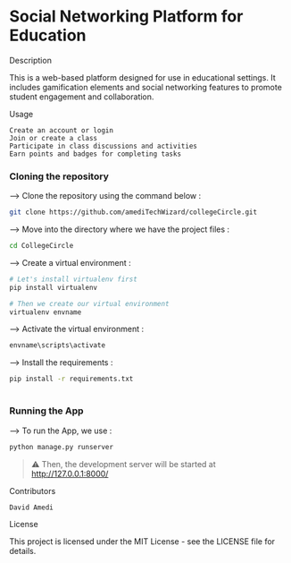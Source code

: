 # Social Networking Platform for Education
Description

This is a web-based platform designed for use in educational settings. It includes gamification elements and social networking features to promote student engagement and collaboration.

Usage

    Create an account or login
    Join or create a class
    Participate in class discussions and activities
    Earn points and badges for completing tasks
    
### Cloning the repository

--> Clone the repository using the command below :
```bash
git clone https://github.com/amediTechWizard/collegeCircle.git

```

--> Move into the directory where we have the project files : 
```bash
cd CollegeCircle

```

--> Create a virtual environment :
```bash
# Let's install virtualenv first
pip install virtualenv

# Then we create our virtual environment
virtualenv envname

```

--> Activate the virtual environment :
```bash
envname\scripts\activate

```

--> Install the requirements :
```bash
pip install -r requirements.txt

```

#

### Running the App

--> To run the App, we use :
```bash
python manage.py runserver

```

> ⚠ Then, the development server will be started at http://127.0.0.1:8000/


Contributors

    David Amedi

License

This project is licensed under the MIT License - see the LICENSE file for details.
